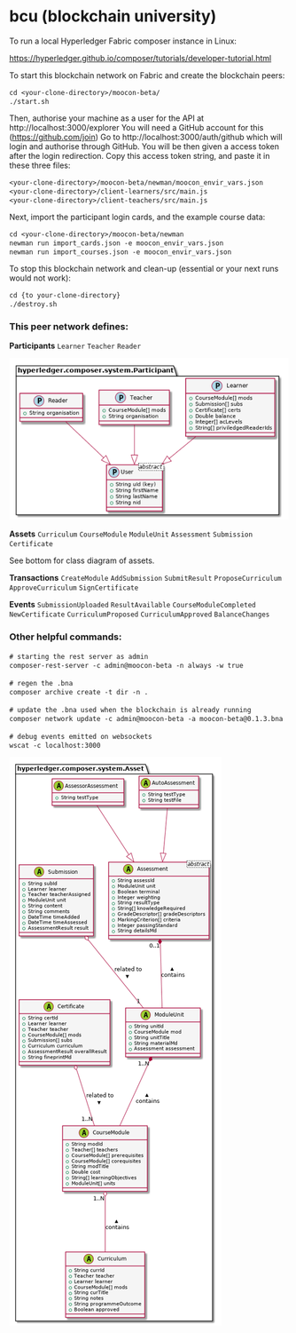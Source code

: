 # bcu (blockchain university)
To run a local Hyperledger Fabric composer instance in Linux:

https://hyperledger.github.io/composer/tutorials/developer-tutorial.html

To start this blockchain network on Fabric and create the blockchain peers:

```
cd <your-clone-directory>/moocon-beta/
./start.sh
```

Then, authorise your machine as a user for the API at http://localhost:3000/explorer
You will need a GitHub account for this (https://github.com/join)
Go to http://localhost:3000/auth/github which will login and authorise through GitHub.
You will be then given a access token after the login redirection. 
Copy this access token string, and paste it in these three files:
```
<your-clone-directory>/moocon-beta/newman/moocon_envir_vars.json
<your-clone-directory>/client-learners/src/main.js
<your-clone-directory>/client-teachers/src/main.js
```

Next, import the participant login cards, and the example course data:

```
cd <your-clone-directory>/moocon-beta/newman
newman run import_cards.json -e moocon_envir_vars.json
newman run import_courses.json -e moocon_envir_vars.json
```

To stop this blockchain network and clean-up (essential or your next runs would not work):

```
cd {to your-clone-directory}
./destroy.sh
```

### This peer network defines:

**Participants**
`Learner`
`Teacher`
`Reader`

![class diagram of participants](out/plantuml/participants/participants.png)

**Assets**
`Curriculum`
`CourseModule`
`ModuleUnit`
`Assessment`
`Submission`
`Certificate`

See bottom for class diagram of assets.

**Transactions**
`CreateModule`
`AddSubmission`
`SubmitResult`
`ProposeCurriculum`
`ApproveCurriculum`
`SignCertificate`

**Events**
`SubmissionUploaded`
`ResultAvailable`
`CourseModuleCompleted`
`NewCertificate`
`CurriculumProposed`
`CurriculumApproved`
`BalanceChanges`

### Other helpful commands:

```
# starting the rest server as admin
composer-rest-server -c admin@moocon-beta -n always -w true

# regen the .bna
composer archive create -t dir -n .

# update the .bna used when the blockchain is already running
composer network update -c admin@moocon-beta -a moocon-beta@0.1.3.bna

# debug events emitted on websockets
wscat -c localhost:3000
```

![class diagram of assets](out/plantuml/assets/assets.png)
